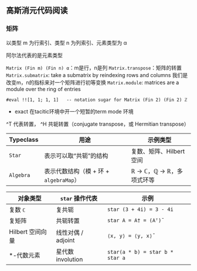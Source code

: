 ## 高斯消元代码阅读

### 矩阵

以类型 m 为行索引、类型 n 为列索引、元素类型为 α

阿尔法代表的是元素类型


`Matrix (Fin m) (Fin n) α`：m是行，n是列
`Matrix.transpose`：矩阵的转置
`Matrix.submatrix`: take a submatrix by reindexing rows and columns 我们是改变m，n的指标来对一个矩阵进行初等变换
`Matrix.module`: matrices are a module over the ring of entries

```lean
#eval !![1, 1; 1, 1]   -- notation sugar for Matrix (Fin 2) (Fin 2) ℤ
```


- exact 在tacitic环境中开一个短暂的term mode 环境

\^T 代表转置， \^H 共轭转置（conjugate transpose，或 Hermitian transpose）

| Typeclass | 用途                           | 示例类型              |
| --------- | ---------------------------- | ----------------- |
| `Star`    | 表示可以取“共轭”的结构                 | 复数、矩阵、Hilbert 空间  |
| `Algebra` | 表示代数结构（模 + 环 + `algebraMap`） | ℝ → ℂ，ℚ → ℝ，多项式环等 |

| 对象类型         | `star` 操作代表    | 示例                              |
| ------------ | -------------- | ------------------------------- |
| 复数 `ℂ`       | 复共轭            | `star (3 + 4i) = 3 - 4i`        |
| 复矩阵          | 共轭转置           | `star A = A† = (Aᵀ)̄`           |
| Hilbert 空间向量 | 线性对偶 / adjoint | `⟨x, y⟩ = ⟨y, x⟩̄`              |
| \*-代数元素      | 星代数 involution | `star(a * b) = star b * star a` |





